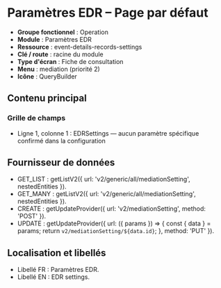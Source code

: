 # Paramètres EDR – Page par défaut

- **Groupe fonctionnel** : Operation
- **Module** : Paramètres EDR
- **Ressource** : event-details-records-settings
- **Clé / route** : racine du module
- **Type d'écran** : Fiche de consultation
- **Menu** : mediation (priorité 2)
- **Icône** : QueryBuilder

## Contenu principal
### Grille de champs
- Ligne 1, colonne 1 : EDRSettings — aucun paramètre spécifique confirmé dans la configuration

## Fournisseur de données
- GET_LIST : getListV2({
  url: 'v2/generic/all/mediationSetting',
  nestedEntities
}).
- GET_MANY : getListV2({
  url: 'v2/generic/all/mediationSetting',
  nestedEntities
}).
- CREATE : getUpdateProvider({
  url: 'v2/mediationSetting',
  method: 'POST'
}).
- UPDATE : getUpdateProvider({
  url: ({
    params
  }) => {
    const {
      data
    } = params;
    return `v2/mediationSetting/${data.id}`;
  },
  method: 'PUT'
}).

## Localisation et libellés
- Libellé FR : Paramètres EDR.
- Libellé EN : EDR settings.